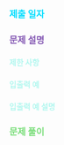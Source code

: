 ### <font color="00DDFF">제출 일자 </font>

### <font color="#8458B3">문제 설명</font>



#### <font color="#b2f7ef">제한 사항</font>


#### <font color="#b2f7ef">입출력 예</font>


#### <font color="#b2f7ef">입출력 예 설명</font>



### <font color="#77dd77">문제 풀이</font>






